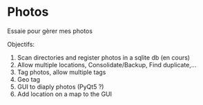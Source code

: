 # Photos
Essaie pour gèrer mes photos

Objectifs:
1) Scan directories and register photos in a sqlite db (en cours)
2) Allow multiple locations, Consolidate/Backup, Find duplicate,...
3) Tag photos, allow multiple tags
4) Geo tag
5) GUI to diaply photos (PyQt5 ?)
6) Add location on a map to the GUI
